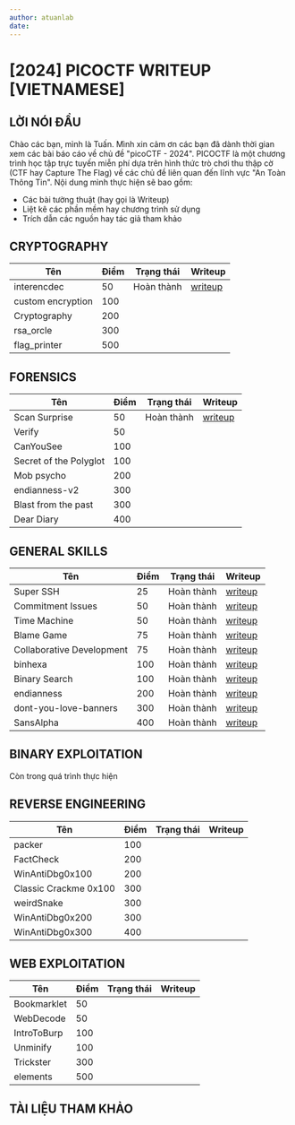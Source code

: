 ```yaml
---
author: atuanlab
date: 
---
```


# [2024] PICOCTF WRITEUP [VIETNAMESE]

## LỜI NÓI ĐẦU
Chào các bạn, mình là Tuấn. Mình xin cảm ơn các bạn đã dành thời gian xem các bài báo cáo về chủ đề "picoCTF - 2024". PICOCTF là một chương trình học tập trực tuyến miễn phí dựa trên hình thức trò chơi thu thập cờ (CTF hay Capture The Flag) về các chủ đề liên quan đến lĩnh vực "An Toàn Thông Tin". Nội dung mình thực hiện sẽ bao gồm:
- Các bài tường thuật (hay gọi là Writeup)
- Liệt kê các phần mềm hay chương trình sử dụng
- Trích dẫn các nguồn hay tác giả tham khảo



## CRYPTOGRAPHY
| Tên | Điểm | Trạng thái | Writeup |
| --- | ---- | ---------- | ------- |
| interencdec | 50 | Hoàn thành | [writeup](./cryptography/50-points-interencdec.md) | 
| custom encryption | 100 |
| Cryptography | 200 |
| rsa_orcle | 300 |
| flag_printer | 500 |



## FORENSICS
| Tên | Điểm | Trạng thái | Writeup |
| --- | ---- | ---------- | ------- |
| Scan Surprise | 50 | Hoàn thành | [writeup](./forensics/50-points-scan_suprise.md) | 
| Verify | 50 |
| CanYouSee | 100 |
| Secret of the Polyglot | 100 |
| Mob psycho | 200 |
| endianness-v2 | 300 |
| Blast from the past | 300 |
| Dear Diary | 400 |


## GENERAL SKILLS

| Tên | Điểm | Trạng thái | Writeup |
| --- | ---- | ---------- | ------- |
| Super SSH | 25 | Hoàn thành | [writeup](./general-skills/25-point-super-ssh-writeup.md) | 
| Commitment Issues | 50 | Hoàn thành | [writeup](./general-skills/50-point-commitment-issues-writeup.md)
| Time Machine | 50 | Hoàn thành | [writeup](./general-skills/50-points-time-machine.md) |
| Blame Game | 75 | Hoàn thành | [writeup](./general-skills/75-points-blame-game.md)
| Collaborative Development | 75 | Hoàn thành | [writeup](./general-skills/75-points-collaborative-development.md)
| binhexa | 100 | Hoàn thành | [writeup](./general-skills/100-points-binhexa.md) |
| Binary Search | 100 | Hoàn thành | [writeup](./general-skills/100-points-binary-search.md) |
| endianness | 200 | Hoàn thành | [writeup](./general-skills/200-points-endianness.md) |
| dont-you-love-banners | 300 | Hoàn thành | [writeup](./general-skills/300-points-dont-you-love-banners.md)
| SansAlpha | 400 | Hoàn thành | [writeup](./general-skills/400-points-sansalpha.md) |


## BINARY EXPLOITATION
Còn trong quá trình thực hiện

## REVERSE ENGINEERING
| Tên | Điểm | Trạng thái | Writeup |
| --- | ---- | ---------- | ------- |
| packer | 100 |
| FactCheck | 200 |
| WinAntiDbg0x100 | 200 |
| Classic Crackme 0x100 | 300 |
| weirdSnake | 300 |
| WinAntiDbg0x200 | 300 |
| WinAntiDbg0x300 | 400 |

## WEB EXPLOITATION
| Tên | Điểm | Trạng thái | Writeup |
| --- | ---- | ---------- | ------- |
| Bookmarklet | 50 |
| WebDecode | 50 |
| IntroToBurp | 100 |
| Unminify | 100 |
| Trickster | 300 |
| elements | 500 |


## TÀI LIỆU THAM KHẢO


